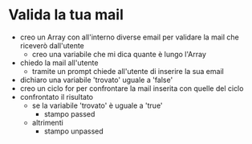 # Valida la tua mail

- creo un Array con all'interno diverse email per validare la mail che riceverò dall'utente
    - creo una variabile che mi dica quante è lungo l'Array
- chiedo la mail all'utente
    - tramite un prompt chiede all'utente di inserire la sua email
- dichiaro una variabile 'trovato' uguale a 'false'
- creo un ciclo for per confrontare la mail inserita con quelle del ciclo
- confrontato il risultato
    - se la variabile 'trovato' è uguale a 'true'
        - stampo passed
    - altrimenti
        - stampo unpassed 